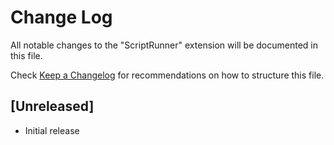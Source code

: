 # Change Log

All notable changes to the "ScriptRunner" extension will be documented in this file.

Check [Keep a Changelog](http://keepachangelog.com/) for recommendations on how to structure this file.

## [Unreleased]

- Initial release